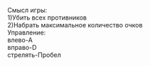 Смысл игры:  
   1)Убить всех противников                                                
   2)Набрать максимальное количество очков                                   
 Управление:  
 влево-A                                                    
 вправо-D                                                       
 стрелять-Пробел 
    
